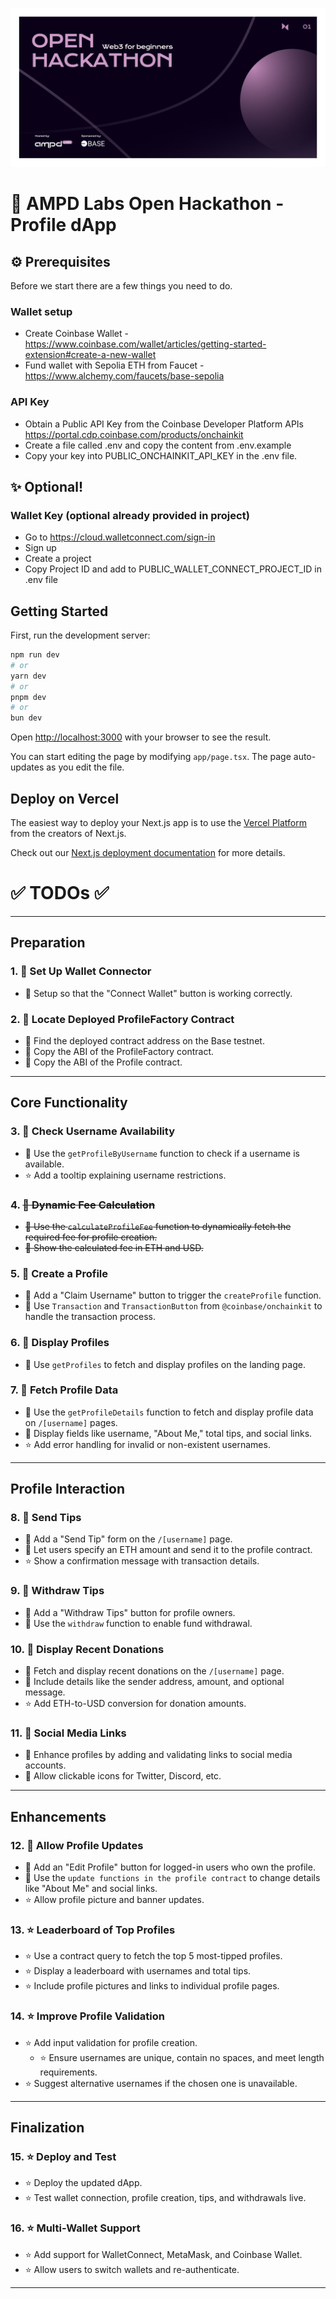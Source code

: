 ![Hackathon-3-banner](/banner.png)
# 🚀 AMPD Labs Open Hackathon - Profile dApp 

## ⚙️ Prerequisites
Before we start there are a few things you need to do.

### Wallet setup
* Create Coinbase Wallet - https://www.coinbase.com/wallet/articles/getting-started-extension#create-a-new-wallet
* Fund wallet with Sepolia ETH from Faucet - https://www.alchemy.com/faucets/base-sepolia

### API Key
* Obtain a Public API Key from the Coinbase Developer Platform APIs https://portal.cdp.coinbase.com/products/onchainkit
* Create a file called .env and copy the content from .env.example
* Copy your key into PUBLIC_ONCHAINKIT_API_KEY in the .env file.

## ✨ Optional!
### Wallet Key (optional already provided in project)
* Go to https://cloud.walletconnect.com/sign-in
* Sign up
* Create  a project
* Copy Project ID and add to PUBLIC_WALLET_CONNECT_PROJECT_ID in .env file

## Getting Started

First, run the development server:

```bash
npm run dev
# or
yarn dev
# or
pnpm dev
# or
bun dev
```

Open [http://localhost:3000](http://localhost:3000) with your browser to see the result.

You can start editing the page by modifying `app/page.tsx`. The page auto-updates as you edit the file.

## Deploy on Vercel

The easiest way to deploy your Next.js app is to use the [Vercel Platform](https://vercel.com/new?utm_medium=default-template&filter=next.js&utm_source=create-next-app&utm_campaign=create-next-app-readme) from the creators of Next.js.

Check out our [Next.js deployment documentation](https://nextjs.org/docs/deployment) for more details.


# ✅ TODOs ✅

---

## **Preparation**

### **1. 📌 Set Up Wallet Connector**
- 📌 Setup so that the "Connect Wallet" button is working correctly.

### **2. 📌 Locate Deployed ProfileFactory Contract**
- 📌 Find the deployed contract address on the Base testnet.
- 📌 Copy the ABI of the ProfileFactory contract.
- 📌 Copy the ABI of the Profile contract.

---

## **Core Functionality**

### **3. 📌 Check Username Availability**
- 📌 Use the `getProfileByUsername` function to check if a username is available.
- ⭐️ Add a tooltip explaining username restrictions.

### **4. ~~📌 Dynamic Fee Calculation~~**
- ~~📌 Use the `calculateProfileFee` function to dynamically fetch the required fee for profile creation.~~
- ~~📌 Show the calculated fee in ETH and USD.~~

### **5. 📌 Create a Profile**
- 📌 Add a "Claim Username" button to trigger the `createProfile` function.
- 📌 Use `Transaction` and `TransactionButton` from `@coinbase/onchainkit` to handle the transaction process.

### **6. 📌 Display Profiles**
- 📌 Use `getProfiles` to fetch and display profiles on the landing page.

### **7. 📌 Fetch Profile Data**
- 📌 Use the `getProfileDetails` function to fetch and display profile data on `/[username]` pages.
- 📌 Display fields like username, "About Me," total tips, and social links.
- ⭐️ Add error handling for invalid or non-existent usernames.


---

## **Profile Interaction**

### **8. 📌 Send Tips**
- 📌 Add a "Send Tip" form on the `/[username]` page.
- 📌 Let users specify an ETH amount and send it to the profile contract.
- ⭐️ Show a confirmation message with transaction details.

### **9. 📌 Withdraw Tips**
- 📌 Add a "Withdraw Tips" button for profile owners.
- 📌 Use the `withdraw` function to enable fund withdrawal.

### **10. 📌 Display Recent Donations**
- 📌 Fetch and display recent donations on the `/[username]` page.
- 📌 Include details like the sender address, amount, and optional message.
- ⭐️ Add ETH-to-USD conversion for donation amounts.

### **11. 📌 Social Media Links**
- 📌 Enhance profiles by adding and validating links to social media accounts.
- 📌 Allow clickable icons for Twitter, Discord, etc.

---

## **Enhancements**

### **12. 📌 Allow Profile Updates**
- 📌 Add an "Edit Profile" button for logged-in users who own the profile.
- 📌 Use the `update functions in the profile contract` to change details like "About Me" and social links.
- ⭐️ Allow profile picture and banner updates.

### **13. ⭐️ Leaderboard of Top Profiles**
- ⭐️ Use a contract query to fetch the top 5 most-tipped profiles.
- ⭐️ Display a leaderboard with usernames and total tips.
- ⭐️ Include profile pictures and links to individual profile pages.

### **14. ⭐️ Improve Profile Validation**
- ⭐️ Add input validation for profile creation.
  - ⭐️ Ensure usernames are unique, contain no spaces, and meet length requirements.
- ⭐️ Suggest alternative usernames if the chosen one is unavailable.

---

## **Finalization**

### **15. ⭐️ Deploy and Test**
- ⭐️ Deploy the updated dApp.
- ⭐️ Test wallet connection, profile creation, tips, and withdrawals live.

### **16. ⭐️ Multi-Wallet Support**
- ⭐️ Add support for WalletConnect, MetaMask, and Coinbase Wallet.
- ⭐️ Allow users to switch wallets and re-authenticate.

---
